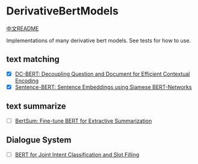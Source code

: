 # DerivativeBertModels

[中文README](readme_zh.md)

Implementations of many derivative bert models.
See tests for how to use.

## text matching
- [x] [DC-BERT: Decoupling Question and Document for Efficient Contextual Encoding](https://arxiv.org/abs/2002.12591)
- [x] [Sentence-BERT: Sentence Embeddings using Siamese BERT-Networks](https://arxiv.org/abs/1908.10084)

## text summarize
- [ ] [BertSum: Fine-tune BERT for Extractive Summarization](https://arxiv.org/abs/1903.10318)

## Dialogue System

- [ ] [BERT for Joint Intent Classification and Slot Filling](https://arxiv.org/abs/1902.10909)